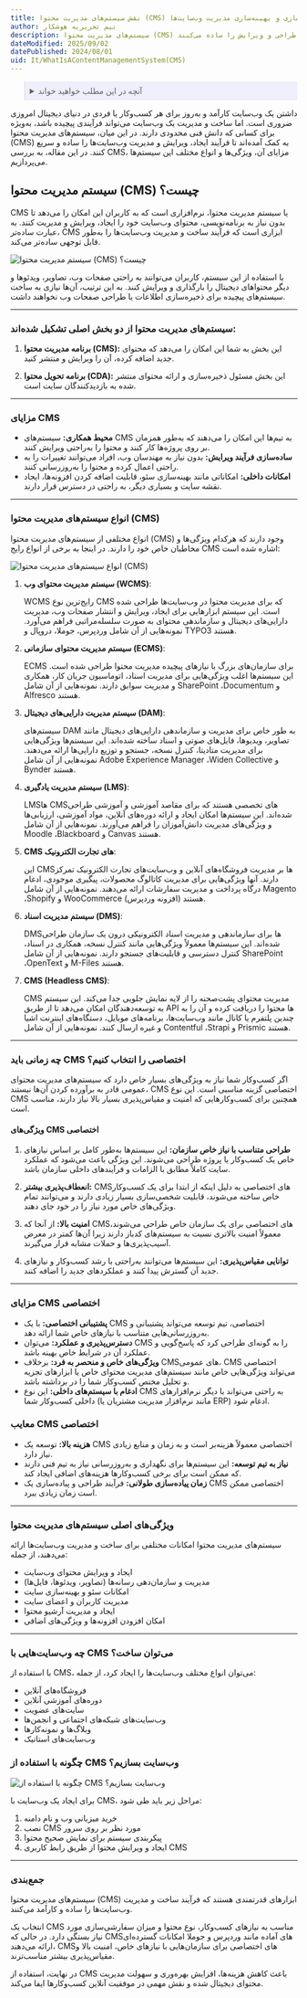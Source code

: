```yaml
---
title: نقش سیستم‌های مدیریت محتوا (CMS) در ساده‌سازی و بهینه‌سازی مدیریت وب‌سایت‌ها
author: تیم تحریریه هوشکار
description: سیستم‌های مدیریت محتوا (CMS) ابزارهایی قدرتمند برای ایجاد و مدیریت وب‌سایت‌ها هستند که بدون نیاز به دانش فنی، فرآیند طراحی و ویرایش را ساده می‌کنند.
dateModified: 2025/09/02
datePublished: 2024/08/01
uid: It/WhatIsAContentManagementSystem(CMS)
---
```


<blockquote style="background-color:#eeeefc; padding:0.5rem">
<details>
  <summary>آنچه در این مطلب خواهید خواند</summary>
  <ul>
      <li>سیستم مدیریت محتوا (CMS) چیست؟</li>
      <li>سیستم‌های مدیریت محتوا از دو بخش اصلی تشکیل شده‌اند</li>
      <li>مزایای CMS</li>
      <li>انواع سیستم‌های مدیریت محتوا (CMS)</li>
      <li>چه زمانی باید CMS اختصاصی را انتخاب کنیم؟</li>
      <li>ویژگی‌های اصلی سیستم‌های مدیریت محتوا</li>
      <li>مزایای CMS اختصاصی</li>
      <li>معایب CMS اختصاصی</li>
      <li>چه وب‌سایت‌هایی با CMS می‌توان ساخت؟</li>
      <li>چگونه با استفاده از CMS وب‌سایت بسازیم؟</li>
  </ul>
</details>
</blockquote>

داشتن یک وب‌سایت کارآمد و به‌روز برای هر کسب‌وکار یا فردی در دنیای دیجیتال امروزی ضروری است. اما ساخت و مدیریت یک وب‌سایت می‌تواند فرآیندی پیچیده باشد، به‌ویژه برای کسانی که دانش فنی محدودی دارند. در این میان، سیستم‌های مدیریت محتوا (CMS) به کمک آمده‌اند تا فرآیند ایجاد، ویرایش و مدیریت وب‌سایت‌ها را ساده و سریع کنند. در این مقاله، به بررسی CMS، مزایای آن، ویژگی‌ها و انواع مختلف این سیستم‌ها می‌پردازیم.

## سیستم مدیریت محتوا (CMS) چیست؟

CMS یا سیستم مدیریت محتوا، نرم‌افزاری است که به کاربران این امکان را می‌دهد تا بدون نیاز به برنامه‌نویسی، محتوای وب‌سایت خود را ایجاد، ویرایش و مدیریت کنند. به عبارت ساده‌تر، CMS ابزاری است که فرآیند ساخت و مدیریت وب‌سایت‌ها را به‌طور قابل توجهی ساده‌تر می‌کند.

![سیستم مدیریت محتوا (CMS) چیست؟](./Images/ContentManagementSystem.webp)

با استفاده از این سیستم، کاربران می‌توانند به راحتی صفحات وب، تصاویر، ویدئوها و دیگر محتواهای دیجیتال را بارگذاری و ویرایش کنند. به این ترتیب، آن‌ها نیازی به ساخت سیستم‌های پیچیده برای ذخیره‌سازی اطلاعات یا طراحی صفحات وب نخواهند داشت.

---

### سیستم‌های مدیریت محتوا از دو بخش اصلی تشکیل شده‌اند:
1. **برنامه مدیریت محتوا (CMS):** این بخش به شما این امکان را می‌دهد که محتوای جدید اضافه کرده، آن را ویرایش و منتشر کنید.

2. **برنامه تحویل محتوا (CDA):** این بخش مسئول ذخیره‌سازی و ارائه محتوای منتشر شده به بازدیدکنندگان سایت است.

---

### مزایای CMS

- **محیط همکاری:** سیستم‌های CMS به تیم‌ها این امکان را می‌دهند که به‌طور همزمان بر روی پروژه‌ها کار کنند و محتوا را به‌راحتی ویرایش کنند.
- **ساده‌سازی فرآیند ویرایش:** بدون نیاز به مهندسان وب، افراد می‌توانند تغییرات را به راحتی اعمال کرده و محتوا را به‌روزرسانی کنند.
- **امکانات داخلی:** امکاناتی مانند بهینه‌سازی سئو، قابلیت اضافه کردن افزونه‌ها، ایجاد نقشه سایت و بسیاری دیگر، به راحتی در دسترس قرار دارند.

---

### انواع سیستم‌های مدیریت محتوا (CMS)

انواع مختلفی از سیستم‌های مدیریت محتوا (CMS) وجود دارند که هرکدام ویژگی‌ها و مخاطبان خاص خود را دارند. در اینجا به برخی از انواع رایج CMS اشاره شده است:

![انواع سیستم‌های مدیریت محتوا (CMS)](./Images/TypesOfCms.webp)

1. **سیستم مدیریت محتوای وب (WCMS)**:  

   WCMS رایج‌ترین نوع CMS که برای مدیریت محتوا در وب‌سایت‌ها طراحی شده است. این سیستم ابزارهایی برای ایجاد، ویرایش و انتشار صفحات وب، مدیریت دارایی‌های دیجیتال و سازماندهی محتوای به صورت سلسله‌مراتبی فراهم می‌آورد. نمونه‌هایی از آن شامل وردپرس، جوملا، دروپال و TYPO3 هستند.

2. **سیستم مدیریت محتوای سازمانی (ECMS)**:  

   ECMS برای سازمان‌های بزرگ با نیازهای پیچیده مدیریت محتوا طراحی شده است. این سیستم‌ها اغلب ویژگی‌هایی برای مدیریت اسناد، اتوماسیون جریان کار، همکاری و مدیریت سوابق دارند. نمونه‌هایی از آن شامل SharePoint ،Documentum و Alfresco هستند.

3. **سیستم مدیریت دارایی‌های دیجیتال (DAM)**:  

   سیستم‌های DAM به طور خاص برای مدیریت و سازماندهی دارایی‌های دیجیتال مانند تصاویر، ویدیوها، فایل‌های صوتی و اسناد ساخته شده‌اند. این سیستم‌ها ویژگی‌هایی برای مدیریت متادیتا، کنترل نسخه، جستجو و توزیع دارایی‌ها ارائه می‌دهند. نمونه‌هایی از آن شامل Adobe Experience Manager ،Widen Collective و Bynder هستند.

4. **سیستم مدیریت یادگیری (LMS)**:  

   LMS‌ها CMS‌های تخصصی هستند که برای مقاصد آموزشی و آموزشی طراحی شده‌اند. این سیستم‌ها امکان ایجاد و ارائه دوره‌های آنلاین، مواد آموزشی، ارزیابی‌ها و ویژگی‌های مدیریت دانش‌آموزان را فراهم می‌آورند. نمونه‌هایی از آن شامل Moodle ،Blackboard و Canvas هستند.

5. **CMS‌ های تجارت الکترونیک**:  

   این CMS‌ها بر مدیریت فروشگاه‌های آنلاین و وب‌سایت‌های تجارت الکترونیک تمرکز دارند. آنها ویژگی‌هایی برای مدیریت کاتالوگ محصولات، پیگیری موجودی، ادغام درگاه پرداخت و مدیریت سفارشات ارائه می‌دهند. نمونه‌هایی از آن شامل Magento ،Shopify و WooCommerce (افزونه وردپرس) هستند.

6. **سیستم مدیریت اسناد (DMS)**: 

   DMS‌ها برای سازماندهی و مدیریت اسناد الکترونیکی درون یک سازمان طراحی شده‌اند. این سیستم‌ها معمولاً ویژگی‌هایی مانند کنترل نسخه، همکاری در اسناد، کنترل دسترسی و قابلیت‌های جستجو دارند. نمونه‌هایی از آن شامل SharePoint ،OpenText و M-Files هستند.

7. **CMS (Headless CMS)**: 

   CMS مدیریت محتوای پشت‌صحنه را از لایه نمایش جلویی جدا می‌کند. این سیستم به توسعه‌دهندگان امکان می‌دهد تا از طریق API ها محتوا را دریافت کرده و آن را به چندین پلتفرم یا کانال مانند وب‌سایت‌ها، برنامه‌های موبایل، دستگاه‌های اینترنت اشیا و غیره ارسال کنند. نمونه‌هایی از آن شامل Contentful ،Strapi و Prismic هستند.

---
  
### چه زمانی باید CMS اختصاصی را انتخاب کنیم؟
اگر کسب‌وکار شما نیاز به ویژگی‌های بسیار خاص دارد که سیستم‌های مدیریت محتوای عمومی قادر به برآورده کردن آن‌ها نیستند، CMS اختصاصی گزینه مناسبی است. این نوع CMS همچنین برای کسب‌وکارهایی که امنیت و مقیاس‌پذیری بسیار بالا نیاز دارند، مناسب است.

#### ویژگی‌های CMS اختصاصی

1. **طراحی متناسب با نیاز خاص سازمان:** این سیستم‌ها به‌طور کامل بر اساس نیازهای خاص یک کسب‌وکار یا پروژه طراحی می‌شوند. این ویژگی باعث می‌شود که عملکرد سایت کاملاً مطابق با الزامات و فرآیندهای داخلی سازمان باشد.
   
2. **انعطاف‌پذیری بیشتر:** CMS‌های اختصاصی به دلیل اینکه از ابتدا برای یک کسب‌وکار خاص ساخته می‌شوند، قابلیت شخصی‌سازی بسیار زیادی دارند و می‌توانند تمام ویژگی‌های خاص مورد نیاز را در خود جای دهند.
   
3. **امنیت بالا:** از آنجا که CMS‌های اختصاصی برای یک سازمان خاص طراحی می‌شوند، معمولاً امنیت بالاتری نسبت به سیستم‌های کدباز دارند زیرا آن‌ها کمتر در معرض آسیب‌پذیری‌ها و حملات مشابه قرار می‌گیرند.
   
4. **توانایی مقیاس‌پذیری:** این سیستم‌ها می‌توانند به‌راحتی با رشد کسب‌وکار و نیازهای جدید آن گسترش پیدا کنند و عملکردهای جدید را اضافه کنند.

---

### مزایای CMS اختصاصی

- **پشتیبانی اختصاصی:** با یک CMS اختصاصی، تیم توسعه می‌تواند پشتیبانی و به‌روزرسانی‌هایی متناسب با نیازهای خاص شما ارائه دهد.
- **دسترس‌پذیری و عملکرد:** می‌توان CMS را به گونه‌ای طراحی کرد که پاسخ‌گویی و عملکرد آن در شرایط خاص بهینه باشد.
- **ویژگی‌های خاص و منحصر به فرد:** برخلاف CMS‌های عمومی، CMS اختصاصی می‌تواند ویژگی‌هایی خاص مانند سیستم‌های مدیریت محتوای خاص یا ابزارهای تجزیه و تحلیل مختص کسب‌وکار شما را در برداشته باشد.
- **ادغام با سیستم‌های داخلی:** این نوع CMS به راحتی می‌تواند با دیگر نرم‌افزارهای داخلی کسب‌وکار شما (مانند نرم‌افزار مدیریت مشتریان یا ERP) ادغام شود.

### معایب CMS اختصاصی

- **هزینه بالا:** توسعه یک CMS اختصاصی معمولاً هزینه‌بر است و به زمان و منابع زیادی نیاز دارد.
- **نیاز به تیم توسعه:** این سیستم‌ها برای نگهداری و به‌روزرسانی نیاز به تیم فنی دارند که ممکن است برای برخی کسب‌وکارها هزینه‌های اضافی ایجاد کند.
- **زمان پیاده‌سازی طولانی:** فرآیند طراحی و پیاده‌سازی یک CMS اختصاصی ممکن است زمان زیادی ببرد.

---

### ویژگی‌های اصلی سیستم‌های مدیریت محتوا

سیستم‌های مدیریت محتوا امکانات مختلفی برای ساخت و مدیریت وب‌سایت‌ها ارائه می‌دهند، از جمله:

- ایجاد و ویرایش محتوای وب‌سایت
- مدیریت و سازمان‌دهی رسانه‌ها (تصاویر، ویدئوها، فایل‌ها)
- امکانات سئو و بهینه‌سازی سایت
- مدیریت کاربران و اعضای سایت
- ایجاد و مدیریت آرشیو محتوا
- امکان افزودن افزونه‌ها و ویژگی‌های اضافی

---

### چه وب‌سایت‌هایی با CMS می‌توان ساخت؟

با استفاده از CMS، می‌توان انواع مختلف وب‌سایت‌ها را ایجاد کرد، از جمله:

- فروشگاه‌های آنلاین
- دوره‌های آموزشی آنلاین
- سایت‌های عضویت
- وب‌سایت‌های شبکه‌های اجتماعی و انجمن‌ها
- وبلاگ‌ها و نمونه‌کارها
- وب‌سایت‌های استاتیک

### چگونه با استفاده از CMS وب‌سایت بسازیم؟

![چگونه با استفاده از CMS وب‌سایت بسازیم؟](./Images/ContentManagementSystem02.webp)

برای ایجاد یک وب‌سایت با CMS، مراحل زیر باید طی شود:
1. خرید میزبانی وب و نام دامنه
2. نصب CMS مورد نظر بر روی سرور
3. پیکربندی سیستم برای نمایش صحیح محتوا
4. ایجاد و ویرایش محتوا از طریق رابط کاربری CMS

---

### جمع‌بندی

سیستم‌های مدیریت محتوا (CMS) ابزارهای قدرتمندی هستند که فرآیند ساخت و مدیریت وب‌سایت‌ها را ساده و کارآمد می‌کنند. 

انتخاب یک CMS مناسب به نیازهای کسب‌وکار، نوع محتوا و میزان سفارشی‌سازی مورد نیاز بستگی دارد. در حالی که CMSهای آماده مانند وردپرس و جوملا امکانات گسترده‌ای ارائه می‌دهند، CMSهای اختصاصی برای سازمان‌هایی با نیازهای خاص، امنیت بالا و مقیاس‌پذیری بیشتر مناسب‌ترند. 

در نهایت، استفاده از CMS باعث کاهش هزینه‌ها، افزایش بهره‌وری و سهولت مدیریت محتوای دیجیتال شده و نقش مهمی در موفقیت آنلاین کسب‌وکارها ایفا می‌کند.